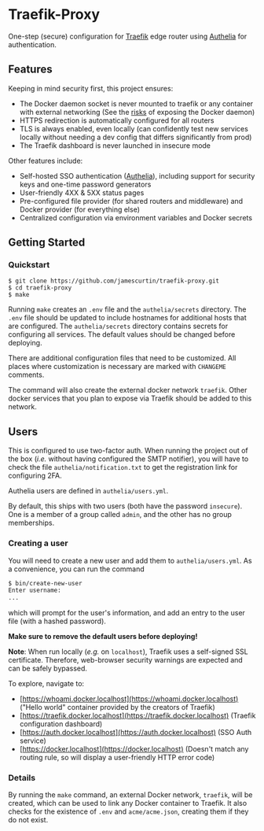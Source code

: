 # Traefik-Proxy

One-step (secure) configuration for [Traefik](https://docs.traefik.io/) edge router using [Authelia](https://www.authelia.com/) for authentication.

## Features

Keeping in mind security first, this project ensures:

* The Docker daemon socket is never mounted to traefik or any container with external networking (See the [risks](https://docs.docker.com/engine/security/security/#docker-daemon-attack-surface) of exposing the Docker daemon)
* HTTPS redirection is automatically configured for all routers
* TLS is always enabled, even locally (can confidently test new services locally without needing a dev config that differs significantly from prod)
* The Traefik dashboard is never launched in insecure mode

Other features include:

* Self-hosted SSO authentication ([Authelia](https://www.authelia.com/)), including support for security keys and one-time password generators
* User-friendly 4XX & 5XX status pages
* Pre-configured file provider (for shared routers and middleware) and Docker provider (for everything else)
* Centralized configuration via environment variables and Docker secrets

## Getting Started

### Quickstart

```console
$ git clone https://github.com/jamescurtin/traefik-proxy.git
$ cd traefik-proxy
$ make
```

Running `make` creates an `.env` file and the `authelia/secrets` directory. The
`.env` file should be updated to include hostnames for additional hosts that are
configured. The `authelia/secrets` directory contains secrets for configuring
all services. The default values should be changed before deploying.

There are additional configuration files that need to be customized. All places where
customization is necessary are marked with `CHANGEME` comments.

The command will also create the external docker network `traefik`. Other docker
services that you plan to expose via Traefik should be added to this network.

## Users

This is configured to use two-factor auth. When running the project out of the box (_i.e._ without having configured the SMTP notifier), you will have to check the file `authelia/notification.txt` to get the registration link for configuring 2FA.

Authelia users are defined in `authelia/users.yml`.

By default, this ships with two users (both have the password `insecure`).
One is a member of a group called `admin`, and the other has no group memberships.

### Creating a user

You will need to create a new user and add them to `authelia/users.yml`.
As a convenience, you can run the command

```bash
$ bin/create-new-user
Enter username:
...
```

which will prompt for the user's information, and add an entry to the user file
(with a hashed password).

**Make sure to remove the default users before deploying!**

**Note**: When run locally (_e.g._ on `localhost`), Traefik uses a self-signed SSL certificate. Therefore, web-browser security warnings are expected and can be safely bypassed.

To explore, navigate to:

* [https://whoami.docker.localhost](https://whoami.docker.localhost) ("Hello world" container provided by the creators of Traefik)
* [https://traefik.docker.localhost](https://traefik.docker.localhost) (Traefik configuration dashboard)
* [https://auth.docker.localhost](https://auth.docker.localhost) (SSO Auth service)
* [https://docker.localhost](https://docker.localhost) (Doesn't match any routing rule, so will display a user-friendly HTTP error code)

### Details

By running the `make` command, an external Docker network, `traefik`, will be created, which can be used to link any Docker container to Traefik. It also checks for the existence of `.env` and `acme/acme.json`, creating them if they do not exist.
